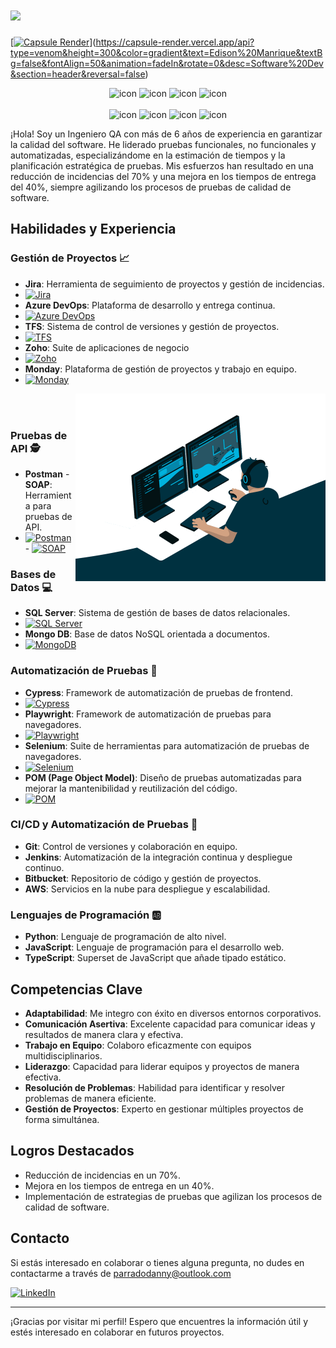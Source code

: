 <h1><img src="https://media.giphy.com/media/hvRJCLFzcasrR4ia7z/giphy.gif" width="35"></h1>

[[![Capsule Render](https://capsule-render.vercel.app/api?type=waving&color=00008B&height=150&section=header&text=Danny%20Parrado&fontSize=70&fontColor=ffffff)](https://github.com/DannyDan2016/cypress-automation-demoqa)](https://capsule-render.vercel.app/api?type=venom&height=300&color=gradient&text=Edison%20Manrique&textBg=false&fontAlign=50&animation=fadeIn&rotate=0&desc=Software%20Dev&section=header&reversal=false)

<div align="center">
  <img src="https://techstack-generator.vercel.app/python-icon.svg" alt="icon" width="50" height="50" />
  <img src="https://techstack-generator.vercel.app/ts-icon.svg" alt="icon" width="50" height="50" />
  <img src="https://techstack-generator.vercel.app/js-icon.svg" alt="icon"width="50" height="50" />
 <img src="https://techstack-generator.vercel.app/mysql-icon.svg" alt="icon" width="50" height="50" />
</div>

<br>

<div align="center">
  <img src="https://techstack-generator.vercel.app/docker-icon.svg" alt="icon" width="50" height="50" />
  <img src="https://techstack-generator.vercel.app/aws-icon.svg" alt="icon" width="50" height="50" />
  <img src="https://techstack-generator.vercel.app/github-icon.svg" alt="icon" width="50" height="50" />
  <img src="https://techstack-generator.vercel.app/restapi-icon.svg" alt="icon" width="50" height="50" />
</div>

¡Hola! Soy un Ingeniero QA con más de 6 años de experiencia en garantizar la calidad del software. He liderado pruebas funcionales, no funcionales y automatizadas, especializándome en la estimación de tiempos y la planificación estratégica de pruebas. Mis esfuerzos han resultado en una reducción de incidencias del 70% y una mejora en los tiempos de entrega del 40%, siempre agilizando los procesos de pruebas de calidad de software.


## Habilidades y Experiencia

### Gestión de Proyectos 📈
- **Jira**: Herramienta de seguimiento de proyectos y gestión de incidencias.
- [![Jira](https://img.shields.io/badge/Jira-0052CC?style=for-the-badge&logo=jira&logoColor=white)](https://www.atlassian.com/software/jira)
- **Azure DevOps**: Plataforma de desarrollo y entrega continua.
- [![Azure DevOps](https://img.shields.io/badge/Azure%20DevOps-0078D7?style=for-the-badge&logo=azuredevops&logoColor=white)](https://docs.microsoft.com/en-us/azure/devops/)
- **TFS**: Sistema de control de versiones y gestión de proyectos.
- [![TFS](https://img.shields.io/badge/TFS-0078D7?style=for-the-badge&logo=visualstudio&logoColor=white)](https://docs.microsoft.com/en-us/azure/devops/server/)
- **Zoho**: Suite de aplicaciones de negocio
- [![Zoho](https://img.shields.io/badge/Zoho-4A90E2?style=for-the-badge&logo=zoho&logoColor=white)](https://www.zoho.com/)
- **Monday**: Plataforma de gestión de proyectos y trabajo en equipo.
- [![Monday](https://img.shields.io/badge/Monday-0078D7?style=for-the-badge&logo=monday.com&logoColor=white)](https://monday.com/)

<img align="right" alt="Coding" width="400" src="https://github.com/supravatm/supravatm/blob/main/src/code.gif">

<br><br>

### Pruebas de API 🕵️
- **Postman** - **SOAP**: Herramienta para pruebas de API.
- [![Postman](https://img.shields.io/badge/Postman-FF6C37?style=for-the-badge&logo=postman&logoColor=white)](https://www.postman.com/) - [![SOAP](https://img.shields.io/badge/SOAP-0078D7?style=for-the-badge&logo=soap&logoColor=white)](https://www.w3.org/TR/soap/)

### Bases de Datos 💻
- **SQL Server**: Sistema de gestión de bases de datos relacionales.
- [![SQL Server](https://img.shields.io/badge/SQL%20Server-CC2927?style=for-the-badge&logo=microsoftsqlserver&logoColor=white)](https://docs.microsoft.com/en-us/sql/sql-server/)
- **Mongo DB**: Base de datos NoSQL orientada a documentos.
- [![MongoDB](https://img.shields.io/badge/MongoDB-47A248?style=for-the-badge&logo=mongodb&logoColor=white)](https://docs.mongodb.com/)

### Automatización de Pruebas 🤖
- **Cypress**: Framework de automatización de pruebas de frontend.
- [![Cypress](https://img.shields.io/badge/Cypress-17202C?style=for-the-badge&logo=cypress&logoColor=white)](https://docs.cypress.io/)
- **Playwright**: Framework de automatización de pruebas para navegadores.
- [![Playwright](https://img.shields.io/badge/Playwright-282C34?style=for-the-badge&logo=playwright&logoColor=white)](https://playwright.dev/)
- **Selenium**: Suite de herramientas para automatización de pruebas de navegadores.
- [![Selenium](https://img.shields.io/badge/Selenium-43B02A?style=for-the-badge&logo=selenium&logoColor=white)](https://www.selenium.dev/)
- **POM (Page Object Model)**: Diseño de pruebas automatizadas para mejorar la mantenibilidad y reutilización del código.
- [![POM](https://img.shields.io/badge/POM-0078D7?style=for-the-badge&logo=pageobjectmodel&logoColor=white)](https://martinfowler.com/bliki/PageObject.html)

### CI/CD y Automatización de Pruebas 🚀
- **Git**: Control de versiones y colaboración en equipo.
- **Jenkins**: Automatización de la integración continua y despliegue continuo.
- **Bitbucket**: Repositorio de código y gestión de proyectos.
- **AWS**: Servicios en la nube para despliegue y escalabilidad.

### Lenguajes de Programación 🆎
- **Python**: Lenguaje de programación de alto nivel.
- **JavaScript**: Lenguaje de programación para el desarrollo web.
- **TypeScript**: Superset de JavaScript que añade tipado estático.

## Competencias Clave
- **Adaptabilidad**: Me integro con éxito en diversos entornos corporativos.
- **Comunicación Asertiva**: Excelente capacidad para comunicar ideas y resultados de manera clara y efectiva.
- **Trabajo en Equipo**: Colaboro eficazmente con equipos multidisciplinarios.
- **Liderazgo**: Capacidad para liderar equipos y proyectos de manera efectiva.
- **Resolución de Problemas**: Habilidad para identificar y resolver problemas de manera eficiente.
- **Gestión de Proyectos**: Experto en gestionar múltiples proyectos de forma simultánea.

## Logros Destacados
- Reducción de incidencias en un 70%.
- Mejora en los tiempos de entrega en un 40%.
- Implementación de estrategias de pruebas que agilizan los procesos de calidad de software.

## Contacto
Si estás interesado en colaborar o tienes alguna pregunta, no dudes en contactarme a través de parradodanny@outlook.com

[![LinkedIn](https://img.shields.io/badge/LinkedIn-0077B5?style=for-the-badge&logo=linkedin&logoColor=white)](https://www.linkedin.com/in/danny-parrado-qa-engineer )

---

¡Gracias por visitar mi perfil! Espero que encuentres la información útil y estés interesado en colaborar en futuros proyectos.
